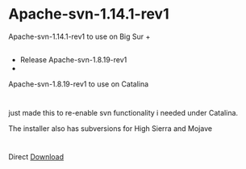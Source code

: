# Apache-svn-1.14.1-rev1
Apache-svn-1.14.1-rev1 to use on Big Sur +
##
- Release Apache-svn-1.8.19-rev1
- 
Apache-svn-1.8.19-rev1 to use on Catalina
#
just made this to re-enable svn functionality i needed under Catalina.

The installer also has subversions for High Sierra and Mojave

#
Direct [Download](https://github.com/LAbyOne/Apache-svn-1.8.19-rev1/raw/main/Apache-svn-1.8.19-rev1.dmg)
